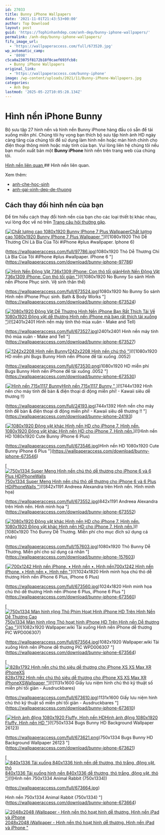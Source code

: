 ```yaml
---
id: 27033
title: Bunny iPhone Wallpapers
date: '2021-11-01T21:43:53+00:00'
author: Top Download
layout: post
guid: 'https://Tophinhanhdep.com/anh-dep/bunny-iphone-wallpapers/'
permalink: /anh-dep/bunny-iphone-wallpapers/
fifu_image_url:
  - 'https://wallpaperaccess.com/full/673520.jpg'
wp_automatic_camp:
  - '8098'
c5ca0a23075f8172b18f0caef693fcb8:
  - Bunny iPhone Wallpapers
original_link:
  - 'https://wallpaperaccess.com/bunny-iphone'
image: /wp-content/uploads/2021/11/Bunny-iPhone-Wallpapers.jpg
categories:
  - Ảnh Đẹp
lastmod: '2025-05-22T10:05:28.134Z'
---
```

# Hình nền iPhone Bunny

Bộ sưu tập 27 hình nền và hình nền Bunny iPhone hàng đầu có sẵn để tải xuống miễn phí. Chúng tôi hy vọng bạn thích bộ sưu tập hình ảnh HD ngày càng tăng của chúng tôi để sử dụng làm hình nền hoặc màn hình chính cho điện thoại thông minh hoặc máy tính của bạn. Vui lòng liên hệ chúng tôi nếu bạn muốn xuất bản một **Bunny iPhone** hình nền trên trang web của chúng tôi.

[Hình nền liên quan ](#related) ## Hình nền liên quan.

   
 Xem thêm:

   
- [anh-che-hoc-sinh](https://tophinhanhdep.com/anh-che/anh-che-hoc-sinh/)
- [anh-gai-xinh-dep-de-thuong](https://tophinhanhdep.com/gai-xinh/anh-gai-xinh-dep-de-thuong/)

## Cách thay đổi hình nền của bạn

Để tìm hiểu cách thay đổi hình nền của bạn cho các loại thiết bị khác nhau, vui lòng đọc về nó trên [Trang câu hỏi thường gặp](https://tophinhanhdep.com/faq/).

  
[[![Chất lượng cao 1080x1920 Bunny IPhone 7 Plus Wallpaper](https://wallpaperaccess.com/full/673520.jpg)Chất lượng cao 1080x1920 Bunny IPhone 7 Plus Wallpaper "](https://wallpaperaccess.com/download/bunny-iphone-673520)](![1080x1920 Thỏ Dễ Thương Chỉ Là Bìa Của Tôi #iPhone #plus #wallpaper.  Iphone 6)

(https://wallpaperaccess.com/full/97786.jpg)1080x1920 Thỏ Dễ Thương Chỉ Là Bìa Của Tôi #iPhone #plus #wallpaper. iPhone 6 "](https://wallpaperaccess.com/download/bunny-iphone-97786)

[[![Hình Nền Động Vật 736x1309 iPhone: Con thỏ tối giản](https://wallpaperaccess.com/full/673523.jpg)Hình Nền Động Vật 736x1309 iPhone: Con thỏ tối giản "](https://wallpaperaccess.com/download/bunny-iphone-673523)](![1080x1920 No Bunny So sánh Hình nền iPhone Phục sinh.  Vệ sinh thân thể)

(https://wallpaperaccess.com/full/673524.jpg)1080x1920 No Bunny So sánh Hình nền iPhone Phục sinh. Bath &amp; Body Works "](https://wallpaperaccess.com/download/bunny-iphone-673524)

[[![1080x1920 Động Vật Dễ Thương Hình Nền iPhone Bạn Rất Thích Tải Về](https://wallpaperaccess.com/full/97814.jpg)1080x1920 Động vật dễ thương Hình nền iPhone mà bạn rất thích tải xuống "](https://wallpaperaccess.com/download/bunny-iphone-97814)](![2401x2401 Hình nền máy tính thỏ mùa xuân - Make and Tell)

(https://wallpaperaccess.com/full/673527.jpg)2401x2401 Hình nền máy tính thỏ mùa xuân - Make and Tell "](https://wallpaperaccess.com/download/bunny-iphone-673527)

[[![1242x2208 Hình nền Bunny](https://wallpaperaccess.com/full/214535.png)1242x2208 Hình nền chú thỏ "](https://wallpaperaccess.com/download/bunny-iphone-214535)](![1080x1920 HD miễn phí Bugs Bunny Hình nền iPhone để tải xuống .0052)

(https://wallpaperaccess.com/full/673530.png)1080x1920 HD miễn phí Bugs Bunny Hình nền iPhone để tải xuống .0052 "](https://wallpaperaccess.com/download/bunny-iphone-673530)

[[![Hình nền 715x1117 Bunny](https://wallpaperaccess.com/full/46302.jpg)Hình nền 715x1117 Bunny " ](https://wallpaperaccess.com/download/bunny-iphone-46302)](![744x1392 Hình nền cho máy tính để bàn & điện thoại di động miễn phí!  - Kawaii siêu dễ thương !!)

(https://wallpaperaccess.com/full/24193.jpg)744x1392 Hình nền cho máy tính để bàn &amp; điện thoại di động miễn phí! - Kawaii siêu dễ thương !! "](https://wallpaperaccess.com/download/bunny-iphone-24193)

[[![1080x1920 Động vật khác Hình nền HD cho iPhone 7. Hình nền.](https://wallpaperaccess.com/full/673538.jpg)1080x1920 Động vật khác Hình nền HD cho iPhone 7. Hình nền.](https://wallpaperaccess.com/download/bunny-iphone-673538)](![Hình nền HD 1080x1920 Cute Bunny iPhone 6 Plus)

(https://wallpaperaccess.com/full/673546.jpg)Hình nền HD 1080x1920 Cute Bunny iPhone 6 Plus "](https://wallpaperaccess.com/download/bunny-iphone-673546)

[[![750x1334 Super Meng Hình nền chú thỏ dễ thương cho iPhone 6 và 6 Plus HDiPhoneWalls](https://wallpaperaccess.com/full/673551.jpg)750x1334 Super Meng Hình nền chú thỏ dễ thương cho iPhone 6 và 6 Plus HDiPhoneWalls "](https://wallpaperaccess.com/download/bunny-iphone-673551)](![842x1191 Andreea Alexandra trên Hình nền.  Hình minh họa)

(https://wallpaperaccess.com/full/673552.jpg)842x1191 Andreea Alexandra trên Hình nền. Hình minh họa "](https://wallpaperaccess.com/download/bunny-iphone-673552)

[[![1080x1920 Động vật khác Hình nền HD cho iPhone 7. Hình nền.](https://wallpaperaccess.com/full/673554.jpg)1080x1920 Động vật khác Hình nền HD cho iPhone 7. Hình nền.](https://wallpaperaccess.com/download/bunny-iphone-673554)](![1080x1920 Thỏ Bunny Dễ Thương.  Miễn phí cho mục đích sử dụng cá nhân)

(https://wallpaperaccess.com/full/157603.jpg)1080x1920 Thỏ Bunny Dễ Thương. Miễn phí cho sử dụng cá nhân "](https://wallpaperaccess.com/download/bunny-iphone-157603)

[[![700x1242 Hình nền iPhone.  • Hình nền •.  Hình nền](https://wallpaperaccess.com/full/32922.jpg)700x1242 Hình nền iPhone. • Hình nền •. Hình nền "](https://wallpaperaccess.com/download/bunny-iphone-32922)](![1024x1820 Hình minh họa chú thỏ dễ thương Hình nền iPhone 6 Plus, iPhone 6 Plus)

(https://wallpaperaccess.com/full/673560.jpg)1024x1820 Hình minh họa chú thỏ dễ thương Hình nền iPhone 6 Plus, iPhone 6 Plus "](https://wallpaperaccess.com/download/bunny-iphone-673560)

[[![750x1334 Màn hình rộng Thỏ Phim Hoạt Hình iPhone HD Trên Hình Nền Dễ Thương Cao](https://wallpaperaccess.com/full/673563.jpg)750x1334 Màn hình rộng Thỏ hoạt hình iPhone HD Trên Hình nền Dễ thương Cao "](https://wallpaperaccess.com/download/bunny-iphone-673563)](![1082x1920 Wallpaper.wiki Tải xuống Hình nền iPhone dễ thương PIC WPD006307)

(https://wallpaperaccess.com/full/673564.jpg)1082x1920 Wallpaper.wiki Tải xuống Hình nền iPhone dễ thương PIC WPD006307 "](https://wallpaperaccess.com/download/bunny-iphone-673564)

[[![828x1792 Hình nền chú thỏ siêu dễ thương cho iPhone XS XS Max XR iPhoneXS](https://wallpaperaccess.com/full/673584.jpg)828x1792 Hình nền chú thỏ siêu dễ thương cho iPhone XS XS Max XR iPhoneXSWallpaper "](https://wallpaperaccess.com/download/bunny-iphone-673584)](![1131x1600 Giấy lưu niệm hình chú thỏ kỹ thuật số miễn phí tối giản - Ausdruckbares)

(https://wallpaperaccess.com/full/673610.jpg)1131x1600 Giấy lưu niệm hình chú thỏ kỹ thuật số miễn phí tối giản - Ausdruckbares "](https://wallpaperaccess.com/download/bunny-iphone-673610)

[[![Hình ảnh động 1080x1920 Fluffy, Hình nền HD](https://wallpaperaccess.com/full/673614.jpg)Hình ảnh động 1080x1920 Fluffy, Hình nền HD "](https://wallpaperaccess.com/download/bunny-iphone-673614)](![750x1334 Bugs Bunny HD Background Wallpaper 26123)

(https://wallpaperaccess.com/full/673621.png)750x1334 Bugs Bunny HD Background Wallpaper 26123 "](https://wallpaperaccess.com/download/bunny-iphone-673621)

[[![840x1336 Tải xuống 840x1336 hình nền dễ thương, thỏ trắng, động vật, thỏ](https://wallpaperaccess.com/full/673656.jpg)840x1336 Tải xuống hình nền 840x1336 dễ thương, thỏ trắng, động vật, thỏ "](https://wallpaperaccess.com/download/bunny-iphone-673656)](![Hình nền 750x1334 Animal Rabbit (750x1334))

(https://wallpaperaccess.com/full/673664.jpg)

Hình nền 750x1334 Animal Rabbit (750x1334) "](https://wallpaperaccess.com/download/bunny-iphone-673664)

[![2048x2048 iWallpaper - Hình nền thỏ hoạt hình dễ thương.  Hình nền iPad và iPhone](https://wallpaperaccess.com/full/673666.jpg)2048x2048 iWallpaper - Hình nền thỏ hoạt hình dễ thương. Hình nền iPad và iPhone "](https://wallpaperaccess.com/download/bunny-iphone-673666)
